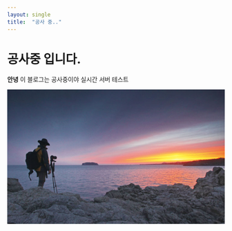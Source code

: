 ```yaml
---
layout: single
title:  "공사 중.."
---
```


# 공사중 입니다. 
**안녕** 이 블로그는 공사중이야
실시간 서버 테스트

![test](/images/2023-07-21.PNG)